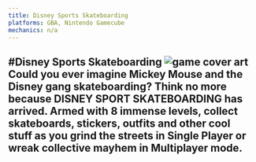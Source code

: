```yaml
---
title: Disney Sports Skateboarding
platforms: GBA, Nintendo Gamecube
mechanics: n/a
---
```

#Disney Sports Skateboarding
![game cover art](//images.igdb.com/igdb/image/upload/t_thumb/zsavffhhqi3kml7qg9zm.jpg "Logo Title Text 1")
Could you ever imagine Mickey Mouse and the Disney gang skateboarding? Think no more because DISNEY SPORT SKATEBOARDING has arrived. Armed with 8 immense levels, collect skateboards, stickers, outfits and other cool stuff as you grind the streets in Single Player or wreak collective mayhem in Multiplayer mode.
-
